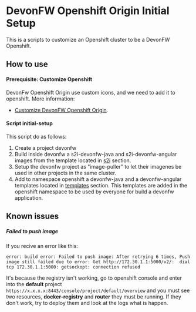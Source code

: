 # DevonFW Openshift Origin Initial Setup

This is a scripts to customize an Openshift cluster to be a DevonFW Openshift.

## How to use

#### Prerequisite: Customize Openshift

DevonFw Openshift Origin use custom icons, and we need to add it to openshift. More information:
- [Customize DevonFW Openshift Origin](./customizeOpenshift).

#### Script initial-setup

This script do as follows:
1. Create a project devonfw
2. Build inside devonfw a s2i-devonfw-java and s2i-devonfw-angular images from the template located in [s2i](./../s2i) section.
3. Setup the devonfw project as "image-puller" to let their imagenes be used in other projects in the same cluster.
4. Add to namespace openshift a devonfw-java and a devonfw-angular templates located in [templates](./../templates) section. This templates are added in the openshift namespace to be used by everyone for build a devonfw application.

## Known issues

##### Failed to push image

If you recive an error like this:
```
error: build error: Failed to push image: After retrying 6 times, Push image still failed due to error: Get http://172.30.1.1:5000/v2/:  dial tcp 172.30.1.1:5000: getsockopt: connection refused
```

It's because the registry isn't working, go to openshift console and enter into the **default** project ```https://x.x.x.x:8443/console/project/default/overview``` and you must see two resources, **docker-registry** and **router** they must be running. If they don't work, try to deploy them and look at the logs what is happen.
